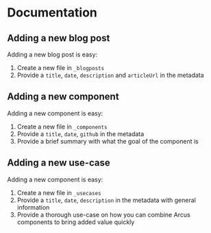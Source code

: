# Documentation

## Adding a new blog post

Adding a new blog post is easy:

1. Create a new file in `_blogposts`
2. Provide a `title`, `date`, `description` and `articleUrl` in the metadata

## Adding a new component

Adding a new component is easy:

1. Create a new file in `_components`
2. Provide a `title`, `date`, `github` in the metadata
3. Provide a brief summary with what the goal of the component is

## Adding a new use-case

Adding a new component is easy:

1. Create a new file in `_usecases`
2. Provide a `title`, `date`, `description` in the metadata with general information
3. Provide a thorough use-case on how you can combine Arcus components to bring added value quickly